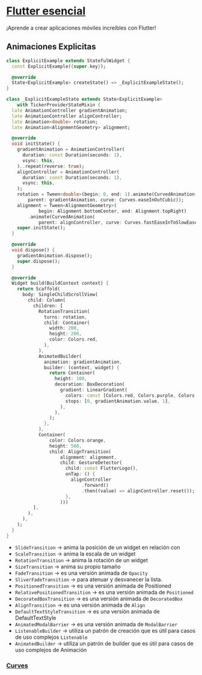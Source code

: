 # [Flutter esencial](../readme.md)

¡Aprende a crear aplicaciones móviles increíbles con Flutter!

## Animaciones Explicitas

```dart
class ExplicitExample extends StatefulWidget {
  const ExplicitExample({super.key});

  @override
  State<ExplicitExample> createState() => _ExplicitExampleState();
}

class _ExplicitExampleState extends State<ExplicitExample>
    with TickerProviderStateMixin {
  late AnimationController gradientAnimation;
  late AnimationController alignController;
  late Animation<double> rotation;
  late Animation<AlignmentGeometry> alignment;

  @override
  void initState() {
    gradientAnimation = AnimationController(
      duration: const Duration(seconds: 1),
      vsync: this,
    )..repeat(reverse: true);
    alignController = AnimationController(
      duration: const Duration(seconds: 1),
      vsync: this,
    );
    rotation = Tween<double>(begin: 0, end: 1).animate(CurvedAnimation(
        parent: gradientAnimation, curve: Curves.easeInOutCubic));
    alignment = Tween<AlignmentGeometry>(
            begin: Alignment.bottomCenter, end: Alignment.topRight)
        .animate(CurvedAnimation(
            parent: alignController, curve: Curves.fastEaseInToSlowEaseOut));
    super.initState();
  }

  @override
  void dispose() {
    gradientAnimation.dispose();
    super.dispose();
  }

  @override
  Widget build(BuildContext context) {
    return Scaffold(
      body: SingleChildScrollView(
        child: Column(
          children: [
            RotationTransition(
              turns: rotation,
              child: Container(
                width: 200,
                height: 200,
                color: Colors.red,
              ),
            ),
            AnimatedBuilder(
              animation: gradientAnimation,
              builder: (context, widget) {
                return Container(
                  height: 100,
                  decoration: BoxDecoration(
                    gradient: LinearGradient(
                      colors: const [Colors.red, Colors.purple, Colors.blue],
                      stops: [0, gradientAnimation.value, 1],
                    ),
                  ),
                );
              },
            ),
            Container(
                color: Colors.orange,
                height: 500,
                child: AlignTransition(
                    alignment: alignment,
                    child: GestureDetector(
                      child: const FlutterLogo(),
                      onTap: () {
                        alignController
                            .forward()
                            .then((value) => alignController.reset());
                      },
                    )))
          ],
        ),
      ),
    );
  }
}
```

* `SlideTransition` -> anima la posición de un widget en relación con
* `ScaleTransition` -> anima la escala de un widget
* `RotationTransition` -> anima la rotación de un widget
* `SizeTransition` -> anima su propio tamaño
* `FadeTransition` -> es una versión animada de `Opacity`
* `SliverFadeTransition` -> para atenuar y desvanecer la lista.
* `PositionedTransition` -> es una versión animada de Positioned
* `RelativePositionedTransition` -> es una versión animada de `Positioned`
* `DecoratedBoxTransition` -> es una versión animada de `DecoratedBox`
* `AlignTransition` -> es una versión animada de `Align`
* `DefaultTextStyleTransition` -> es una versión animada de DefaultTextStyle
* `AnimatedModalBarrier` -> es una versión animada de `ModalBarrier`
* `ListenableBuilder` -> utiliza un patrón de creación que es útil para casos de uso complejos `Listenable`
* `AnimatedBuilder` -> utiliza un patrón de builder que es útil para casos de uso complejos de Animación

### [Curves](https://api.flutter.dev/flutter/animation/Curves-class.html)
